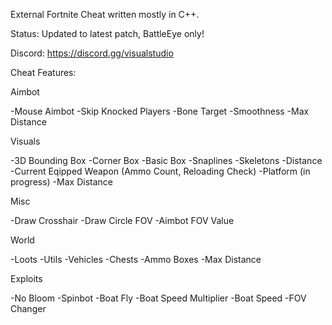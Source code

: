 External Fortnite Cheat written mostly in C++.

Status: Updated to latest patch, BattleEye only!

Discord: https://discord.gg/visualstudio

Cheat Features:

Aimbot

-Mouse Aimbot
-Skip Knocked Players
-Bone Target
-Smoothness
-Max Distance

Visuals

-3D Bounding Box
-Corner Box
-Basic Box
-Snaplines
-Skeletons
-Distance
-Current Eqipped Weapon (Ammo Count, Reloading Check)
-Platform (in progress)
-Max Distance

Misc

-Draw Crosshair
-Draw Circle FOV
-Aimbot FOV Value

World

-Loots
-Utils
-Vehicles
-Chests
-Ammo Boxes
-Max Distance

Exploits

-No Bloom
-Spinbot
-Boat Fly
-Boat Speed Multiplier
-Boat Speed
-FOV Changer
